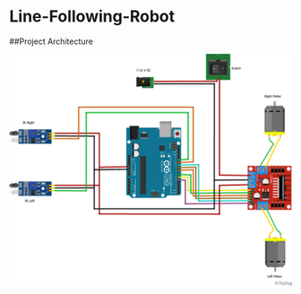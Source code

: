 # Line-Following-Robot

##Project Architecture

![alt text](https://github.com/yashhh16/Line-Following-Robot/blob/main/Project%20Architecture.png)
